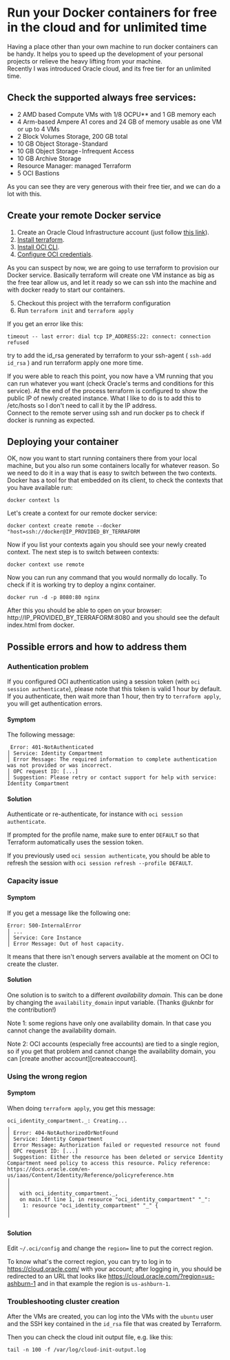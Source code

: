 # Run your Docker containers for free in the cloud and for unlimited time

Having a place other than your own machine to run docker containers can be handy.
It helps you to speed up the development of your personal projects or relieve the
heavy lifting from your machine.  
Recently I was introduced Oracle cloud, and its free tier for an unlimited time.

## Check the supported always free services:

- 2 AMD based Compute VMs with 1/8 OCPU\*\* and 1 GB memory each
- 4 Arm-based Ampere A1 cores and 24 GB of memory usable as one VM or up to 4 VMs
- 2 Block Volumes Storage, 200 GB total
- 10 GB Object Storage - Standard
- 10 GB Object Storage - Infrequent Access
- 10 GB Archive Storage
- Resource Manager: managed Terraform
- 5 OCI Bastions

As you can see they are very generous with their free tier, and we can do a lot
with this.

## Create your remote Docker service

1. Create an Oracle Cloud Infrastructure account (just follow [this link](https://signup.cloud.oracle.com/)).
2. [Install terraform](https://learn.hashicorp.com/tutorials/terraform/install-cli?in=terraform/oci-get-started).
3. [Install OCI CLI](https://docs.oracle.com/en-us/iaas/Content/API/SDKDocs/cliinstall.htm).
4. [Configure OCI credentials](https://learn.hashicorp.com/tutorials/terraform/oci-build?in=terraform/oci-get-started).

As you can suspect by now, we are going to use terraform to provision our Docker service. Basically terraform will create one VM instance as big as the free tear allow us, and let it ready so we can ssh into the machine and with docker ready to start our containers.

5. Checkout this project with the terraform configuration
6. Run `terraform init` and `terraform apply`

If you get an error like this:

```
timeout -- last error: dial tcp IP_ADDRESS:22: connect: connection refused
```

try to add the id_rsa generated by terraform to your ssh-agent ( `ssh-add id_rsa` ) and run terraform apply one more time.

If you were able to reach this point, you now have a VM running that you can run whatever you want (check Oracle's terms and conditions for this service). At the end of the process terraform is configured to show the public IP of newly created instance.
What I like to do is to add this to /etc/hosts so I don't need to call it by the IP address.  
Connect to the remote server using ssh and run docker ps to check if docker is running as expected.

## Deploying your container

OK, now you want to start running containers there from your local machine, but you also run some containers locally for whatever reason.
So we need to do it in a way that is easy to switch between the two contexts.
Docker has a tool for that embedded on its client, to check the contexts that you have available run:

```
docker context ls 
```

Let's create a context for our remote docker service:

```
docker context create remote --docker "host=ssh://docker@IP_PROVIDED_BY_TERRAFORM
```

Now if you list your contexts again you should see your newly created context. The next step is to switch between contexts:

```
docker context use remote
```

Now you can run any command that you would normally do locally. To check if it is working try to deploy a nginx container.

```
docker run -d -p 8080:80 nginx 
```

After this you should be able to open on your browser: http://IP_PROVIDED_BY_TERRAFORM:8080 and you should see the default index.html from docker.

## Possible errors and how to address them

### Authentication problem

If you configured OCI authentication using a session token
(with `oci session authenticate`), please note that this token
is valid 1 hour by default. If you authenticate, then wait more
than 1 hour, then try to `terraform apply`, you will get
authentication errors.

#### Symptom

The following message:

```
 Error: 401-NotAuthenticated
│ Service: Identity Compartment
│ Error Message: The required information to complete authentication was not provided or was incorrect.
│ OPC request ID: [...]
│ Suggestion: Please retry or contact support for help with service: Identity Compartment
```

#### Solution

Authenticate or re-authenticate, for instance with
`oci session authenticate`.

If prompted for the profile name, make sure to enter `DEFAULT`
so that Terraform automatically uses the session token.

If you previously used `oci session authenticate`, you
should be able to refresh the session with
`oci session refresh --profile DEFAULT`.

### Capacity issue

#### Symptom

If you get a message like the following one:

```
Error: 500-InternalError
│ ...
│ Service: Core Instance
│ Error Message: Out of host capacity.
```

It means that there isn't enough servers available at the moment
on OCI to create the cluster.

#### Solution

One solution is to switch to a different _availability domain_.
This can be done by changing the `availability_domain` input variable. (Thanks @uknbr for the contribution!)

Note 1: some regions have only one availability domain. In that
case you cannot change the availability domain.

Note 2: OCI accounts (especially free accounts) are tied to a
single region, so if you get that problem and cannot change the
availability domain, you can [create another account][createaccount].

### Using the wrong region

#### Symptom

When doing `terraform apply`, you get this message:

```
oci_identity_compartment._: Creating...
╷
│ Error: 404-NotAuthorizedOrNotFound
│ Service: Identity Compartment
│ Error Message: Authorization failed or requested resource not found
│ OPC request ID: [...]
│ Suggestion: Either the resource has been deleted or service Identity Compartment need policy to access this resource. Policy reference: https://docs.oracle.com/en-us/iaas/Content/Identity/Reference/policyreference.htm
│
│
│   with oci_identity_compartment._,
│   on main.tf line 1, in resource "oci_identity_compartment" "_":
│    1: resource "oci_identity_compartment" "_" {
│
╵
```

#### Solution

Edit `~/.oci/config` and change the `region=` line to put the correct region.

To know what's the correct region, you can try to log in to
https://cloud.oracle.com/ with your account; after logging in,
you should be redirected to an URL that looks like
https://cloud.oracle.com/?region=us-ashburn-1 and in that
example the region is `us-ashburn-1`.

### Troubleshooting cluster creation

After the VMs are created, you can log into the VMs with the
`ubuntu` user and the SSH key contained in the `id_rsa` file
that was created by Terraform.

Then you can check the cloud init output file, e.g. like this:

```
tail -n 100 -f /var/log/cloud-init-output.log
```
